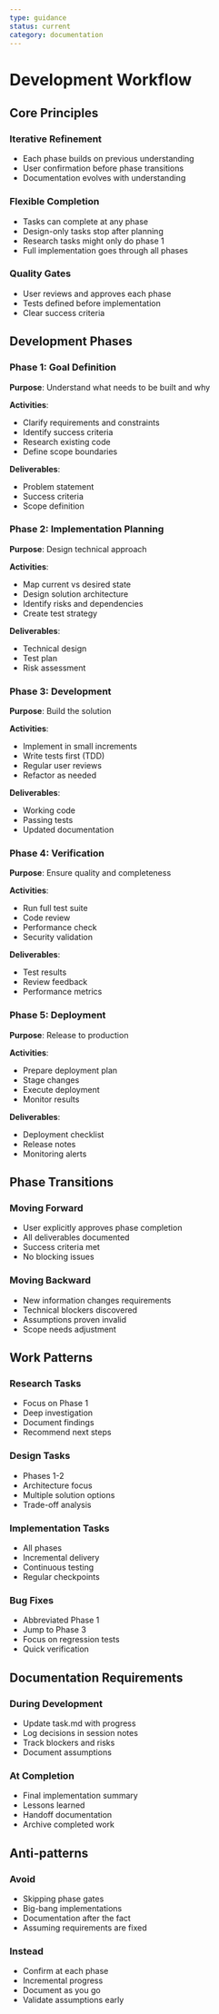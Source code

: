 ```yaml
---
type: guidance
status: current
category: documentation
---
```


# Development Workflow

## Core Principles

### Iterative Refinement
- Each phase builds on previous understanding
- User confirmation before phase transitions
- Documentation evolves with understanding

### Flexible Completion
- Tasks can complete at any phase
- Design-only tasks stop after planning
- Research tasks might only do phase 1
- Full implementation goes through all phases

### Quality Gates
- User reviews and approves each phase
- Tests defined before implementation
- Clear success criteria

## Development Phases

### Phase 1: Goal Definition
**Purpose**: Understand what needs to be built and why

**Activities**:
- Clarify requirements and constraints
- Identify success criteria
- Research existing code
- Define scope boundaries

**Deliverables**:
- Problem statement
- Success criteria
- Scope definition

### Phase 2: Implementation Planning
**Purpose**: Design technical approach

**Activities**:
- Map current vs desired state
- Design solution architecture
- Identify risks and dependencies
- Create test strategy

**Deliverables**:
- Technical design
- Test plan
- Risk assessment

### Phase 3: Development
**Purpose**: Build the solution

**Activities**:
- Implement in small increments
- Write tests first (TDD)
- Regular user reviews
- Refactor as needed

**Deliverables**:
- Working code
- Passing tests
- Updated documentation

### Phase 4: Verification
**Purpose**: Ensure quality and completeness

**Activities**:
- Run full test suite
- Code review
- Performance check
- Security validation

**Deliverables**:
- Test results
- Review feedback
- Performance metrics

### Phase 5: Deployment
**Purpose**: Release to production

**Activities**:
- Prepare deployment plan
- Stage changes
- Execute deployment
- Monitor results

**Deliverables**:
- Deployment checklist
- Release notes
- Monitoring alerts

## Phase Transitions

### Moving Forward
- User explicitly approves phase completion
- All deliverables documented
- Success criteria met
- No blocking issues

### Moving Backward
- New information changes requirements
- Technical blockers discovered
- Assumptions proven invalid
- Scope needs adjustment

## Work Patterns

### Research Tasks
- Focus on Phase 1
- Deep investigation
- Document findings
- Recommend next steps

### Design Tasks
- Phases 1-2
- Architecture focus
- Multiple solution options
- Trade-off analysis

### Implementation Tasks
- All phases
- Incremental delivery
- Continuous testing
- Regular checkpoints

### Bug Fixes
- Abbreviated Phase 1
- Jump to Phase 3
- Focus on regression tests
- Quick verification

## Documentation Requirements

### During Development
- Update task.md with progress
- Log decisions in session notes
- Track blockers and risks
- Document assumptions

### At Completion
- Final implementation summary
- Lessons learned
- Handoff documentation
- Archive completed work

## Anti-patterns

### Avoid
- Skipping phase gates
- Big-bang implementations
- Documentation after the fact
- Assuming requirements are fixed

### Instead
- Confirm at each phase
- Incremental progress
- Document as you go
- Validate assumptions early